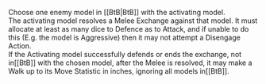 Choose one enemy model in [[BtB|BtB]] with the activating model.  
The activating model resolves a Melee Exchange against that model. It must allocate at least as many dice to Defence as to Attack, and if unable to do this (E.g. the model is Aggressive) then it may not attempt a Disengage Action.  
If the Activating model successfully defends or ends the exchange, not in[[BtB]] with the chosen model, after the Melee is resolved, it may make a Walk up to its Move Statistic in inches, ignoring all models in[[BtB]].